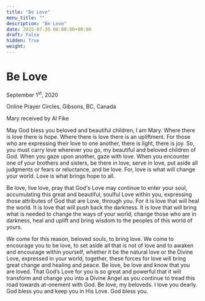 ```yaml
---
title: "Be Love"
menu_title: ""
description: "Be Love"
date: 2025-07-30 06:00:00+00:00
draft: False
hidden: True
weight:
---
```

# Be Love

September 1<sup>st</sup>, 2020

Online Prayer Circles, Gibsons, BC, Canada

Mary received by Al Fike

May God bless you beloved and beautiful children, I am Mary. Where there is love there is hope. Where there is love there is an upliftment. For those who are expressing their love to one another, there is light, there is joy. So, you must carry love wherever you go, my beautiful and beloved children of God. When you gaze upon another, gaze with love. When you encounter one of your brothers and sisters, be there in love, serve in love, put aside all judgments or fears or reluctance, and be love. For, love is what will change your world. Love is what brings hope to all.

Be love, live love, pray that God's Love may continue to enter your soul, accumulating this great and beautiful, soulful Love within you, expressing those attributes of God that are Love, through you. For it is love that will heal the world. It is love that will push back the darkness. It is love that will bring what is needed to change the ways of your world, change those who are in darkness, heal and uplift and bring wisdom to the peoples of this world of yours.

We come for this reason, beloved souls, to bring love. We come to encourage you to be love, to set aside all that is not of love and to awaken and encourage within yourself, whether it be the natural love or the Divine Love, expressed in your world, together, these forces for love will bring great change and healing and peace. Be love, be love and know that you are loved. That God’s Love for you is so great and powerful that it will transform and change you into a Divine Angel as you continue to tread this road towards at-onement with God. Be love, my beloveds. I love you dearly. God bless you and keep you in His Love. God bless you.

